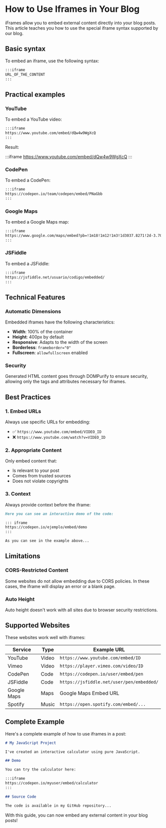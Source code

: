 # How to Use Iframes in Your Blog

iFrames allow you to embed external content directly into your blog posts. This article teaches you how to use the special iframe syntax supported by our blog.

## Basic syntax

To embed an iframe, use the following syntax:

```markdown
:::iframe
URL_OF_THE_CONTENT
:::
```

## Practical examples

### YouTube

To embed a YouTube video:

```markdown
:::iframe
https://www.youtube.com/embed/dQw4w9WgXcQ
:::
```

Result:

:::iframe
https://www.youtube.com/embed/dQw4w9WgXcQ
:::

### CodePen

To embed a CodePen:

```markdown
:::iframe
https://codepen.io/team/codepen/embed/PNaGbb
:::
```

### Google Maps

To embed a Google Maps map:

```markdown
:::iframe
https://www.google.com/maps/embed?pb=!1m18!1m12!1m3!1d3037.8271!2d-3.7037902!3d40.4167754!2m3!1f0!2f0!3f0!3m2!1i1024!2i768!4f13.1!3m3!1m2!1s0x0%3A0x0!2zNDDCsDI1JzAwLjQiTiAzwrA0MicxMy42Ilc!5e0!3m2!1sen!2ses!4v1234567890123
:::
```

### JSFiddle

To embed a JSFiddle:

```markdown
:::iframe
https://jsfiddle.net/usuario/codigo/embedded/
:::
```
## Technical Features

### Automatic Dimensions

Embedded iframes have the following characteristics:

- **Width**: 100% of the container
- **Height**: 400px by default
- **Responsive**: Adapts to the width of the screen
- **Borderless**: `frameborder="0"`
- **Fullscreen**: `allowfullscreen` enabled

### Security

Generated HTML content goes through DOMPurify to ensure security, allowing only the tags and attributes necessary for iframes.

## Best Practices

### 1. Embed URLs

Always use specific URLs for embedding:

- ✅ `https://www.youtube.com/embed/VIDEO_ID`
- ❌ `https://www.youtube.com/watch?v=VIDEO_ID`

### 2. Appropriate Content

Only embed content that:

- Is relevant to your post
- Comes from trusted sources
- Does not violate copyrights

### 3. Context

Always provide context before the iframe:

``` markdown
Here you can see an interactive demo of the code:

::: iframe
https://codepen.io/ejemplo/embed/demo
:::

As you can see in the example above...
```

## Limitations

### CORS-Restricted Content

Some websites do not allow embedding due to CORS policies. In these cases, the iframe will display an error or a blank page.

### Auto Height

Auto height doesn't work with all sites due to browser security restrictions.

## Supported Websites

These websites work well with iframes:

| Service | Type | Example URL |
|----------|------|----------------|
| YouTube | Video | `https://www.youtube.com/embed/ID` |
| Vimeo | Video | `https://player.vimeo.com/video/ID` |
| CodePen | Code | `https://codepen.io/user/embed/pen` |
| JSFiddle | Code | `https://jsfiddle.net/user/pen/embedded/` |
| Google Maps | Maps | Google Maps Embed URL |
| Spotify | Music | `https://open.spotify.com/embed/...` |

## Complete Example

Here's a complete example of how to use iframes in a post:

```Markdown
# My JavaScript Project

I've created an interactive calculator using pure JavaScript.

## Demo

You can try the calculator here:

:::iframe
https://codepen.io/myuser/embed/calculator
:::

## Source Code

The code is available in my GitHub repository...
```

With this guide, you can now embed any external content in your blog posts!